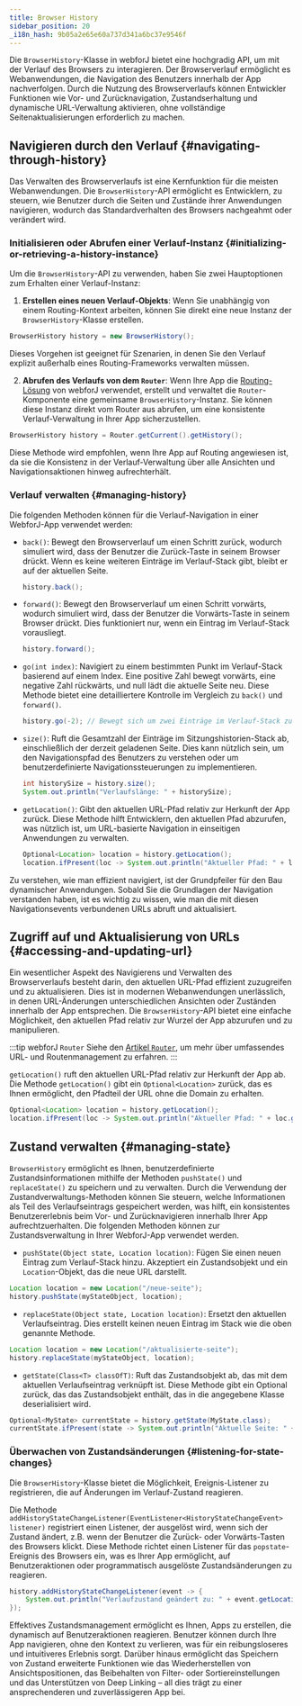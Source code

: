 ```yaml
---
title: Browser History
sidebar_position: 20
_i18n_hash: 9b05a2e65e60a737d341a6bc37e9546f
---
```

<DocChip chip='since' label='24.12' />
<JavadocLink type="foundation" location="com/webforj/router/history/BrowserHistory" top='true'/>

Die `BrowserHistory`-Klasse in webforJ bietet eine hochgradig API, um mit der Verlauf des Browsers zu interagieren. Der Browserverlauf ermöglicht es Webanwendungen, die Navigation des Benutzers innerhalb der App nachverfolgen. Durch die Nutzung des Browserverlaufs können Entwickler Funktionen wie Vor- und Zurücknavigation, Zustandserhaltung und dynamische URL-Verwaltung aktivieren, ohne vollständige Seitenaktualisierungen erforderlich zu machen.

## Navigieren durch den Verlauf {#navigating-through-history}

Das Verwalten des Browserverlaufs ist eine Kernfunktion für die meisten Webanwendungen. Die `BrowserHistory`-API ermöglicht es Entwicklern, zu steuern, wie Benutzer durch die Seiten und Zustände ihrer Anwendungen navigieren, wodurch das Standardverhalten des Browsers nachgeahmt oder verändert wird.

### Initialisieren oder Abrufen einer Verlauf-Instanz {#initializing-or-retrieving-a-history-instance}

Um die `BrowserHistory`-API zu verwenden, haben Sie zwei Hauptoptionen zum Erhalten einer Verlauf-Instanz:

1) **Erstellen eines neuen Verlauf-Objekts**: Wenn Sie unabhängig von einem Routing-Kontext arbeiten, können Sie direkt eine neue Instanz der `BrowserHistory`-Klasse erstellen.

```java
BrowserHistory history = new BrowserHistory();
```
Dieses Vorgehen ist geeignet für Szenarien, in denen Sie den Verlauf explizit außerhalb eines Routing-Frameworks verwalten müssen.

2) **Abrufen des Verlaufs von dem `Router`**: Wenn Ihre App die [Routing-Lösung](../routing/overview) von webforJ verwendet, erstellt und verwaltet die `Router`-Komponente eine gemeinsame `BrowserHistory`-Instanz. Sie können diese Instanz direkt vom Router aus abrufen, um eine konsistente Verlauf-Verwaltung in Ihrer App sicherzustellen.

```java
BrowserHistory history = Router.getCurrent().getHistory();
```
Diese Methode wird empfohlen, wenn Ihre App auf Routing angewiesen ist, da sie die Konsistenz in der Verlauf-Verwaltung über alle Ansichten und Navigationsaktionen hinweg aufrechterhält.

### Verlauf verwalten {#managing-history}
Die folgenden Methoden können für die Verlauf-Navigation in einer WebforJ-App verwendet werden:

- `back()`: Bewegt den Browserverlauf um einen Schritt zurück, wodurch simuliert wird, dass der Benutzer die Zurück-Taste in seinem Browser drückt. Wenn es keine weiteren Einträge im Verlauf-Stack gibt, bleibt er auf der aktuellen Seite.

  ```java
  history.back();
  ```

- `forward()`: Bewegt den Browserverlauf um einen Schritt vorwärts, wodurch simuliert wird, dass der Benutzer die Vorwärts-Taste in seinem Browser drückt. Dies funktioniert nur, wenn ein Eintrag im Verlauf-Stack vorausliegt.

  ```java
  history.forward();
  ```

- `go(int index)`: Navigiert zu einem bestimmten Punkt im Verlauf-Stack basierend auf einem Index. Eine positive Zahl bewegt vorwärts, eine negative Zahl rückwärts, und null lädt die aktuelle Seite neu. Diese Methode bietet eine detailliertere Kontrolle im Vergleich zu `back()` und `forward()`.

  ```java
  history.go(-2); // Bewegt sich um zwei Einträge im Verlauf-Stack zurück
  ```

- `size()`: Ruft die Gesamtzahl der Einträge im Sitzungshistorien-Stack ab, einschließlich der derzeit geladenen Seite. Dies kann nützlich sein, um den Navigationspfad des Benutzers zu verstehen oder um benutzerdefinierte Navigationssteuerungen zu implementieren.

  ```java
  int historySize = history.size();
  System.out.println("Verlaufslänge: " + historySize);
  ```

- `getLocation()`: Gibt den aktuellen URL-Pfad relativ zur Herkunft der App zurück. Diese Methode hilft Entwicklern, den aktuellen Pfad abzurufen, was nützlich ist, um URL-basierte Navigation in einseitigen Anwendungen zu verwalten.

  ```java
  Optional<Location> location = history.getLocation();
  location.ifPresent(loc -> System.out.println("Aktueller Pfad: " + loc.getFullURI()));
  ```

Zu verstehen, wie man effizient navigiert, ist der Grundpfeiler für den Bau dynamischer Anwendungen. Sobald Sie die Grundlagen der Navigation verstanden haben, ist es wichtig zu wissen, wie man die mit diesen Navigationsevents verbundenen URLs abruft und aktualisiert.

## Zugriff auf und Aktualisierung von URLs {#accessing-and-updating-url}

Ein wesentlicher Aspekt des Navigierens und Verwalten des Browserverlaufs besteht darin, den aktuellen URL-Pfad effizient zuzugreifen und zu aktualisieren. Dies ist in modernen Webanwendungen unerlässlich, in denen URL-Änderungen unterschiedlichen Ansichten oder Zuständen innerhalb der App entsprechen. Die `BrowserHistory`-API bietet eine einfache Möglichkeit, den aktuellen Pfad relativ zur Wurzel der App abzurufen und zu manipulieren.

:::tip webforJ `Router`
Siehe den [Artikel `Router`](../routing/overview), um mehr über umfassendes URL- und Routenmanagement zu erfahren.
:::

`getLocation()` ruft den aktuellen URL-Pfad relativ zur Herkunft der App ab. Die Methode `getLocation()` gibt ein `Optional<Location>` zurück, das es Ihnen ermöglicht, den Pfadteil der URL ohne die Domain zu erhalten.

```java
Optional<Location> location = history.getLocation();
location.ifPresent(loc -> System.out.println("Aktueller Pfad: " + loc.getFullURI()));
```

## Zustand verwalten {#managing-state}

`BrowserHistory` ermöglicht es Ihnen, benutzerdefinierte Zustandsinformationen mithilfe der Methoden `pushState()` und `replaceState()` zu speichern und zu verwalten. Durch die Verwendung der Zustandverwaltungs-Methoden können Sie steuern, welche Informationen als Teil des Verlaufseintrags gespeichert werden, was hilft, ein konsistentes Benutzererlebnis beim Vor- und Zurücknavigieren innerhalb Ihrer App aufrechtzuerhalten. Die folgenden Methoden können zur Zustandsverwaltung in Ihrer WebforJ-App verwendet werden.

- `pushState(Object state, Location location)`: Fügen Sie einen neuen Eintrag zum Verlauf-Stack hinzu. Akzeptiert ein Zustandsobjekt und ein `Location`-Objekt, das die neue URL darstellt.

```java
Location location = new Location("/neue-seite");
history.pushState(myStateObject, location);
```

- `replaceState(Object state, Location location)`: Ersetzt den aktuellen Verlaufseintrag. Dies erstellt keinen neuen Eintrag im Stack wie die oben genannte Methode.

```java
Location location = new Location("/aktualisierte-seite");
history.replaceState(myStateObject, location);
```

- `getState(Class<T> classOfT)`: Ruft das Zustandsobjekt ab, das mit dem aktuellen Verlaufseintrag verknüpft ist. Diese Methode gibt ein Optional zurück, das das Zustandsobjekt enthält, das in die angegebene Klasse deserialisiert wird.

```java
Optional<MyState> currentState = history.getState(MyState.class);
currentState.ifPresent(state -> System.out.println("Aktuelle Seite: " + state.getViewName()));
```

### Überwachen von Zustandsänderungen {#listening-for-state-changes}
Die `BrowserHistory`-Klasse bietet die Möglichkeit, Ereignis-Listener zu registrieren, die auf Änderungen im Verlauf-Zustand reagieren.

Die Methode `addHistoryStateChangeListener(EventListener<HistoryStateChangeEvent> listener)` registriert einen Listener, der ausgelöst wird, wenn sich der Zustand ändert, z.B. wenn der Benutzer die Zurück- oder Vorwärts-Tasten des Browsers klickt. Diese Methode richtet einen Listener für das `popstate`-Ereignis des Browsers ein, was es Ihrer App ermöglicht, auf Benutzeraktionen oder programmatisch ausgelöste Zustandsänderungen zu reagieren.

```java
history.addHistoryStateChangeListener(event -> {
    System.out.println("Verlaufzustand geändert zu: " + event.getLocation().getFullURI());
});
```

Effektives Zustandsmanagement ermöglicht es Ihnen, Apps zu erstellen, die dynamisch auf Benutzeraktionen reagieren. Benutzer können durch Ihre App navigieren, ohne den Kontext zu verlieren, was für ein reibungsloseres und intuitiveres Erlebnis sorgt. Darüber hinaus ermöglicht das Speichern von Zustand erweiterte Funktionen wie das Wiederherstellen von Ansichtspositionen, das Beibehalten von Filter- oder Sortiereinstellungen und das Unterstützen von Deep Linking – all dies trägt zu einer ansprechenderen und zuverlässigeren App bei.
